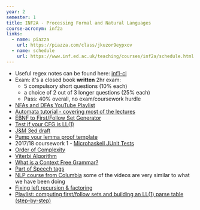 ```yaml
---
year: 2
semester: 1
title: INF2A - Processing Formal and Natural Languages
course-acronym: inf2a
links:
  - name: piazza
    url: https://piazza.com/class/jkuzor9eypxov
  - name: schedule
    url: https://www.inf.ed.ac.uk/teaching/courses/inf2a/schedule.html
---
```

- Useful regex notes can be found here: [inf1-cl](/inf1#inf1-cl)
- Exam: it's a closed book **written** 2hr exam:
  - 5 compulsory short questions (10% each)
  - a choice of 2 out of 3 longer questions (25% each)
  - Pass: 40% overall, no exam/coursework hurdle
- [NFAs and DFAs YouTube Playlist](https://www.youtube.com/playlist?list=PLBlnK6fEyqRgp46KUv4ZY69yXmpwKOIev)
- [Automata tutorial - covering most of the lectures](https://www.tutorialspoint.com/automata_theory/)
- [EBNF to First/Follow Set Generator](http://hackingoff.com/compilers/predict-first-follow-set)
- [Test if your CFG is LL(1)](http://mdaines.github.io/grammophone/#/sentences)
- [J&M 3ed draft](https://web.stanford.edu/~jurafsky/slp3/ed3book.pdf)
- [Pump your lemma proof template](https://courses.engr.illinois.edu/cs373/sp2009/Handouts/pumping-lemma/pumping-lemma.html)
- 2017/18 coursework 1 - [Microhaskell JUnit Tests](https://github.com/bnelo12/MH-JUnit-Tests)
- [Order of Complexity](https://en.wikibooks.org/wiki/A-level_Computing_2009/AQA/Problem_Solving,_Programming,_Operating_Systems,_Databases_and_Networking/Problem_Solving/Big_O_Notation#Order_of_Complexity)
- [Viterbi Algorithm](https://www.youtube.com/watch?v=6JVqutwtzmo)
- [What is a Context Free Grammar?](http://cs.union.edu/~striegnk/learn-prolog-now/html/node55.html)
- [Part of Speech tags](https://cs.nyu.edu/grishman/jet/guide/PennPOS.html)
- [NLP course from Columbia](https://www.youtube.com/user/afigfigueira/playlists?view=50&sort=dd&shelf_id=5) some of the videos are very similar to what we have been doing 
- [Fixing left recursion & factoring](https://www.youtube.com/watch?v=QYJ-EnuDXag)
- [Playlist: computing first/follow sets and building an LL(1) parse table (step-by-step)](https://www.youtube.com/watch?v=SBnjVW8dUqo&index=3&list=PLW1OMpQZxu7xMh7nuDQYQ2mDcqY2hzBWk)
